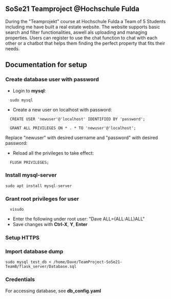 ## SoSe21 Teamproject @Hochschule Fulda
During the "Teamprojekt" course at Hochschule Fulda a Team of 5 Students including me have built a real estate website. The website supports basic search and filter functionalities, aswell als uploading and managing properties. Users can register to use the chat function to chat with each other or a chatbot that helps them finding the perfect property that fits their needs.

## Documentation for setup

### Create database user with password
* Login to **mysql**:

```console
  sudo mysql
```
* Create a new user on localhost with password:
```console
  CREATE USER 'newuser'@'localhost' IDENTIFIED BY 'password';
```

```console
  GRANT ALL PRIVILEGES ON * . * TO 'newuser'@'localhost';
```
Replace "newuser" with desired username and "password" with desired password:

* Reload all the privileges to take effect:
```console
  FLUSH PRIVILEGES;
```

### Install mysql-server
```console
sudo apt install mysql-server
```

### Grant root privileges for user
```console
  visudo
  ```
* Enter the following under root user: "Dave ALL=(ALL:ALL)ALL"
* Save changes with **Ctrl-X**, **Y**, **Enter**

### Setup HTTPS

### Import database dump
```console
sudo mysql test_db < /home/Dave/TeamProject-SoSe21-TeamB/flask_server/Database.sql
```

### Credentials
For accessing database, see **db_config.yaml**
